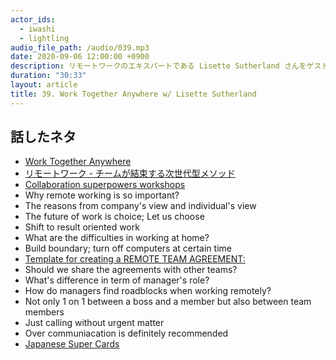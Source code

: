 ```yaml
---
actor_ids:
  - iwashi
  - lightling
audio_file_path: /audio/039.mp3
date: 2020-09-06 12:00:00 +0900
description: リモートワークのエキスパートである Lisette Sutherland さんをゲストに、リモートワークの重要性・難しさ・その対応方法・マネージャの役割などについて語っていただいたエピソードです。今回は英語収録です。
duration: "30:33"
layout: article
title: 39. Work Together Anywhere w/ Lisette Sutherland
---
```


## 話したネタ

- [Work Together Anywhere](https://amzn.to/323rFY1)
- [リモートワーク - チームが結束する次世代型メソッド](https://amzn.to/3bv9w8I)
- [Collaboration superpowers workshops](https://www.collaborationsuperpowers.com/schedule/)
- Why remote working is so important?
- The reasons from company's view and individual's view
- The future of work is choice; Let us choose
- Shift to result oriented work
- What are the difficulties in working at home?
- Build boundary; turn off computers at certain time
- [Template for creating a REMOTE TEAM AGREEMENT:](https://www.collaborationsuperpowers.com/wp-content/uploads/2018/05/Collaboration-Superpowers-RemoteTeamAgreement-INSTRUCTIONS-PDF.pdf)
- Should we share the agreements with other teams?
- What's difference in term of manager's role?
- How do managers find roadblocks when working remotely?
- Not only 1 on 1 between a boss and a member but also between team members
- Just calling without urgent matter
- Over communiacation is definitely recommended
- [Japanese Super Cards](https://fukabori.fm/material/JapaneseSupercardsSampler.pdf)
